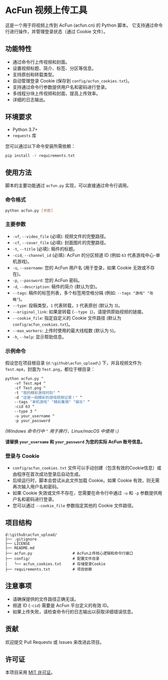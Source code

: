 # AcFun 视频上传工具

这是一个用于将视频上传到 AcFun (acfun.cn) 的 Python 脚本。
它支持通过命令行进行操作，并管理登录状态（通过 Cookie 文件）。

## 功能特性

*   通过命令行上传视频和封面。
*   设置视频标题、简介、标签、分区等信息。
*   支持原创和转载类型。
*   自动管理登录 Cookie (保存到 `config/acfun_cookies.txt`)。
*   支持通过命令行参数提供用户名和密码进行登录。
*   多线程分块上传视频和封面，提高上传效率。
*   详细的日志输出。

## 环境要求

*   Python 3.7+
*   `requests` 库

您可以通过以下命令安装所需依赖：

```bash
pip install -r requirements.txt
```

## 使用方法

脚本的主要功能通过 `acfun.py` 实现，可以直接通过命令行调用。

### 命令格式

```bash
python acfun.py [参数]
```

### 主要参数

*   `-vf`, `--video_file` (必填): 视频文件的完整路径。
*   `-cf`, `--cover_file` (必填): 封面图片的完整路径。
*   `-t`, `--title` (必填): 稿件的标题。
*   `-cid`, `--channel_id` (必填): AcFun 的分区频道 ID (例如 `63` 代表游戏中心-单机游戏)。
*   `-u`, `--username`: 您的 AcFun 用户名 (用于登录，如果 Cookie 无效或不存在)。
*   `-p`, `--password`: 您的 AcFun 密码。
*   `-d`, `--description`: 稿件的简介 (默认为空)。
*   `--tags`: 稿件的标签列表，多个标签用空格分隔 (例如: `--tags "游戏" "攻略"`)。
*   `--type`: 投稿类型，`1` 代表转载，`3` 代表原创 (默认为 `3`)。
*   `--original_link`: 如果是转载 (`--type 1`)，请提供原始视频的链接。
*   `--cookie_file`: 指定自定义的 Cookie 文件路径 (默认为 `config/acfun_cookies.txt`)。
*   `--max_workers`: 上传时使用的最大线程数 (默认为 `5`)。
*   `-h`, `--help`: 显示帮助信息。

### 示例命令

假设您在项目根目录 (`d:\github\acfun_upload\`) 下，并且视频文件为 `Test.mp4`，封面为 `Test.png`，都位于根目录：

```bash
python acfun.py ^
    -vf Test.mp4 ^
    -cf Test.png ^
    -t "我的精彩游戏时刻" ^
    -d "这是一段精彩的游戏视频记录！" ^
    --tags "单机游戏" "精彩集锦" "娱乐" ^
    -cid 63 ^
    --type 3 ^
    -u your_username ^
    -p your_password
```

*(Windows 命令行中 `^` 用于换行，Linux/macOS 中使用 `\`)*

**请替换 `your_username` 和 `your_password` 为您的实际 AcFun 账号信息。**

### 登录与 Cookie

*   `config/acfun_cookies.txt` 文件可以手动创建（包含有效的Cookie信息）或由程序在首次成功登录后自动生成。
*   后续运行时，脚本会尝试从此文件加载 Cookie。如果 Cookie 有效，则无需再次输入用户名和密码。
*   如果 Cookie 失效或文件不存在，您需要在命令行中通过 `-u` 和 `-p` 参数提供用户名和密码进行登录。
*   您可以通过 `--cookie_file` 参数指定其他的 Cookie 文件路径。

## 项目结构

```
d:\github\acfun_upload/
├── .gitignore
├── LICENSE
├── README.md
├── acfun.py                  # AcFun上传核心逻辑和命令行接口
├── config/                   # 配置文件目录
│   └── acfun_cookies.txt     # 存储登录Cookie
├── requirements.txt          # 项目依赖
```

## 注意事项

*   请确保提供的文件路径正确无误。
*   频道 ID (`-cid`) 需要是 AcFun 平台定义的有效 ID。
*   如果上传失败，请检查命令行的日志输出以获取详细错误信息。

## 贡献

欢迎提交 Pull Requests 或 Issues 来改进此项目。

## 许可证

本项目采用 [MIT 许可证](LICENSE)。